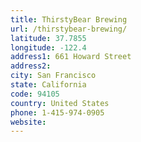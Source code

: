 ```yaml
---
title: ThirstyBear Brewing
url: /thirstybear-brewing/
latitude: 37.7855
longitude: -122.4
address1: 661 Howard Street
address2: 
city: San Francisco
state: California
code: 94105
country: United States
phone: 1-415-974-0905
website: 
---
```



